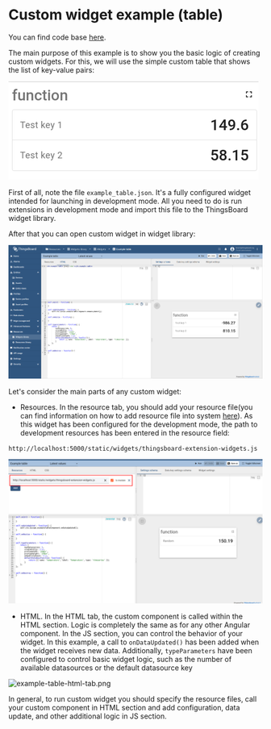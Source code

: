 Custom widget example (table)
=====================

You can find code base [here](../../src/app/components/examples/example-table).

The main purpose of this example is to show you the basic logic of creating custom widgets.
For this, we will use the simple custom table that shows the list of key-value pairs:

![example-table.png](../images/example-table-images/example-table.png)

First of all, note the file ```example_table.json```. It's a fully configured widget intended for launching in development mode.
All you need to do is run extensions in development mode and import this file to the ThingsBoard widget library.

After that you can open custom widget in widget library:

![example-table-general-view.png](../images/example-table-images/example-table-general-view.png)

Let's consider the main parts of any custom widget:

- Resources. In the resource tab, you should add your resource file(you can find information on how to add resource file into system [here](https://thingsboard.io/docs/user-guide/contribution/widgets-development/#thingsBoard-extensions)).
As this widget has been configured for the development mode, the path to development resources has been entered in the resource field:

```html
http://localhost:5000/static/widgets/thingsboard-extension-widgets.js
```

![example-table-resources-tab.png](../images/example-table-images/example-table-resources-tab.png)

- HTML. In the HTML tab, the custom component is called within the HTML section. Logic is completely the same as for any other Angular component. In the JS section, you can control the behavior of your widget.
  In this example, a call to ```onDataUpdated()```  has been added when the widget receives new data. Additionally,
  ```typeParameters``` have been configured to control basic widget logic, such as the number of available datasources or the default datasource key


![example-table-html-tab.png](../images/example-table-images/example-table-html-tab.png)

In general, to run custom widget you should specify the resource files, call your custom component in HTML section and add configuration, data update, and other additional logic in JS section.
